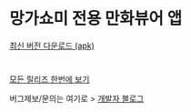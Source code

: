 # 망가쇼미 전용 만화뷰어 앱 # 

[최신 버전 다운로드 (apk)](https://github.com/junheah/MangaViewAndroid/releases/download/1812270223/mangaViewer_1812270223-release.apk)
#
[모든 릴리즈 한번에 보기](https://github.com/junheah/MangaViewAndroid/tree/master/app/release)

버그제보/문의는 여기로 > [개발자 블로그](https://blog.naver.com/imaginaly)
